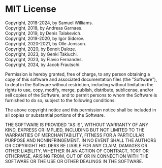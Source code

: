 # MIT License

Copyright, 2018-2024, by Samuel Williams.  
Copyright, 2018, by Andreas Garnaes.  
Copyright, 2019, by Denis Talakevich.  
Copyright, 2019-2020, by Igor Sidorov.  
Copyright, 2020-2021, by Olle Jonsson.  
Copyright, 2020, by Benoit Daloze.  
Copyright, 2023, by Genki Takiuchi.  
Copyright, 2023, by Flavio Fernandes.  
Copyright, 2024, by Jacob Frautschi.  

Permission is hereby granted, free of charge, to any person obtaining a copy
of this software and associated documentation files (the "Software"), to deal
in the Software without restriction, including without limitation the rights
to use, copy, modify, merge, publish, distribute, sublicense, and/or sell
copies of the Software, and to permit persons to whom the Software is
furnished to do so, subject to the following conditions:

The above copyright notice and this permission notice shall be included in all
copies or substantial portions of the Software.

THE SOFTWARE IS PROVIDED "AS IS", WITHOUT WARRANTY OF ANY KIND, EXPRESS OR
IMPLIED, INCLUDING BUT NOT LIMITED TO THE WARRANTIES OF MERCHANTABILITY,
FITNESS FOR A PARTICULAR PURPOSE AND NONINFRINGEMENT. IN NO EVENT SHALL THE
AUTHORS OR COPYRIGHT HOLDERS BE LIABLE FOR ANY CLAIM, DAMAGES OR OTHER
LIABILITY, WHETHER IN AN ACTION OF CONTRACT, TORT OR OTHERWISE, ARISING FROM,
OUT OF OR IN CONNECTION WITH THE SOFTWARE OR THE USE OR OTHER DEALINGS IN THE
SOFTWARE.

